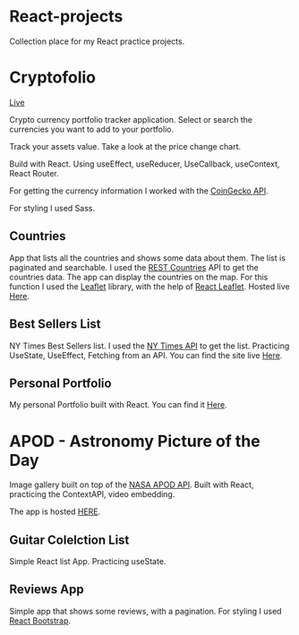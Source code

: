 # React-projects

Collection place for my React practice projects.

# Cryptofolio

[Live](https://cryptofolio-app.netlify.app/)

Crypto currency portfolio tracker application. Select or search the currencies you want to add to your portfolio.

Track your assets value. Take a look at the price change chart.

Build with React. Using useEffect, useReducer, UseCallback, useContext, React Router.

For getting the currency information I worked with the [CoinGecko API](https://www.coingecko.com/en).

For styling I used Sass.

## Countries

App that lists all the countries and shows some data about them. The list is paginated and searchable. I used the [REST Countries](https://restcountries.eu/) API to get the countries data. The app can display the countries on the map. For this function I used the [Leaflet](https://leafletjs.com/) library, with the help of [React Leaflet](https://react-leaflet.js.org/). Hosted live [Here](https://countries-2b0dc2.netlify.app/).

## Best Sellers List

NY Times Best Sellers list. I used the [NY Times API](https://developer.nytimes.com/) to get the list. Practicing UseState, UseEffect, Fetching from an API. You can find the site live [Here](https://ny-times-bestsellers-react.netlify.app/).

## Personal Portfolio

My personal Portfolio built with React. You can find it [Here](https://rolandfuest.com/).

# APOD - Astronomy Picture of the Day

Image gallery built on top of the [NASA APOD API](https://github.com/nasa/apod-api). Built with React, practicing the ContextAPI, video embedding.

The app is hosted [HERE](https://thirsty-brown-d81f31.netlify.app).

## Guitar Colelction List

Simple React list App. Practicing useState.

## Reviews App

Simple app that shows some reviews, with a pagination. For styling I used [React Bootstrap](https://react-bootstrap.github.io/).
